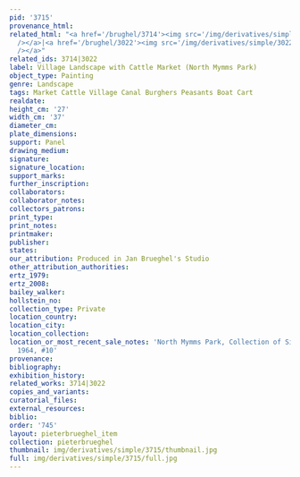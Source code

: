 ```yaml
---
pid: '3715'
provenance_html: 
related_html: "<a href='/brughel/3714'><img src='/img/derivatives/simple/3714/thumbnail.jpg'
  /></a>|<a href='/brughel/3022'><img src='/img/derivatives/simple/3022/thumbnail.jpg'
  /></a>"
related_ids: 3714|3022
label: Village Landscape with Cattle Market (North Mymms Park)
object_type: Painting
genre: Landscape
tags: Market Cattle Village Canal Burghers Peasants Boat Cart
realdate: 
height_cm: '27'
width_cm: '37'
diameter_cm: 
plate_dimensions: 
support: Panel
drawing_medium: 
signature: 
signature_location: 
support_marks: 
further_inscription: 
collaborators: 
collaborator_notes: 
collectors_patrons: 
print_type: 
print_notes: 
printmaker: 
publisher: 
states: 
our_attribution: Produced in Jan Brueghel's Studio
other_attribution_authorities: 
ertz_1979: 
ertz_2008: 
bailey_walker: 
hollstein_no: 
collection_type: Private
location_country: 
location_city: 
location_collection: 
location_or_most_recent_sale_notes: 'North Mymms Park, Collection of Sir George Burns,
  1964, #10'
provenance: 
bibliography: 
exhibition_history: 
related_works: 3714|3022
copies_and_variants: 
curatorial_files: 
external_resources: 
biblio: 
order: '745'
layout: pieterbrueghel_item
collection: pieterbrueghel
thumbnail: img/derivatives/simple/3715/thumbnail.jpg
full: img/derivatives/simple/3715/full.jpg
---
```

